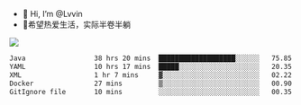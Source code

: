 - 👋 Hi, I’m @Lvvin
- 🍎希望热爱生活，实际半卷半躺
<!--
👀 I’m interested in ...
- 🌱 I’m currently learning ...
- 💞️ I’m looking to collaborate on ...
- 📫 How to reach me ...
->

<!---
Lvvin/Lvvin is a ✨ special ✨ repository because its `README.md` (this file) appears on your GitHub profile.
You can click the Preview link to take a look at your changes.

![Lvvin's GitHub stats](https://github-readme-stats.vercel.app/api?username=Lvvin&theme=default&show_icons=true&count_private=true)
--->

<a href="https://github.com/anuraghazra/github-readme-stats">
  <img align="center" src="https://github-readme-stats-lvvins-projects.vercel.app/api?username=Lvvin&theme=default&show_icons=true&count_private=true" />
</a>

<!--START_SECTION:waka-->

```txt
Java                 38 hrs 20 mins  ███████████████████░░░░░░   75.85 %
YAML                 10 hrs 17 mins  █████░░░░░░░░░░░░░░░░░░░░   20.35 %
XML                  1 hr 7 mins     ▓░░░░░░░░░░░░░░░░░░░░░░░░   02.22 %
Docker               27 mins         ▒░░░░░░░░░░░░░░░░░░░░░░░░   00.90 %
GitIgnore file       10 mins         ░░░░░░░░░░░░░░░░░░░░░░░░░   00.35 %
```

<!--END_SECTION:waka-->


